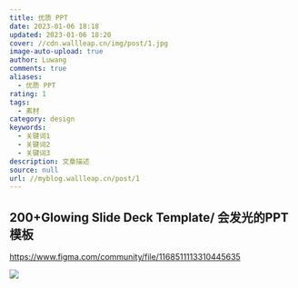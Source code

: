 ```yaml
---
title: 优质 PPT
date: 2023-01-06 18:18
updated: 2023-01-06 18:20
cover: //cdn.wallleap.cn/img/post/1.jpg
image-auto-upload: true
author: Luwang
comments: true
aliases:
  - 优质 PPT
rating: 1
tags:
  - 素材
category: design
keywords:
  - 关键词1
  - 关键词2
  - 关键词3
description: 文章描述
source: null
url: //myblog.wallleap.cn/post/1
---
```


## 200+Glowing Slide Deck Template/ 会发光的PPT模板

<https://www.figma.com/community/file/1168511113310445635>

![](https://cdn.wallleap.cn/img/pic/illustration/202301061819099.png)
